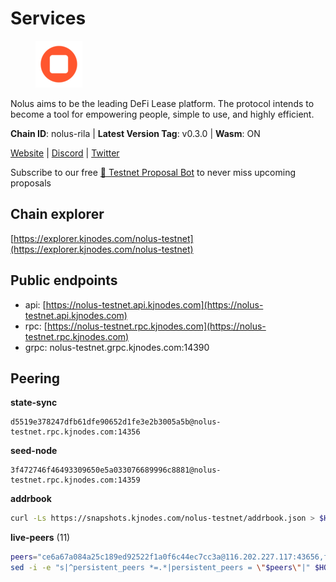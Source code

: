 # Services

<figure><img src="https://raw.githubusercontent.com/kj89/cosmos-images/main/logos/nolus.png" alt=""><figcaption></figcaption></figure>

Nolus aims to be the leading DeFi Lease platform. The protocol  intends to become a tool for empowering people, simple to use, and highly efficient.

**Chain ID**: nolus-rila | **Latest Version Tag**: v0.3.0 | **Wasm**: ON

[Website](https://www.nolus.io) | [Discord](https://discord.gg/nolus-protocol) | [Twitter](https://twitter.com/NolusProtocol)



Subscribe to our free [🤖 Testnet Proposal Bot](https://t.me/kjnodes_testnet_proposal_bot) to never miss upcoming proposals


## Chain explorer
[https://explorer.kjnodes.com/nolus-testnet](https://explorer.kjnodes.com/nolus-testnet)

## Public endpoints

* api: [https://nolus-testnet.api.kjnodes.com](https://nolus-testnet.api.kjnodes.com)
* rpc: [https://nolus-testnet.rpc.kjnodes.com](https://nolus-testnet.rpc.kjnodes.com)
* grpc: nolus-testnet.grpc.kjnodes.com:14390

## Peering

**state-sync**

```text
d5519e378247dfb61dfe90652d1fe3e2b3005a5b@nolus-testnet.rpc.kjnodes.com:14356
```

**seed-node**

```text
3f472746f46493309650e5a033076689996c8881@nolus-testnet.rpc.kjnodes.com:14359
```

**addrbook**
```bash
curl -Ls https://snapshots.kjnodes.com/nolus-testnet/addrbook.json > $HOME/.nolus/config/addrbook.json
```

**live-peers** (11)
```bash
peers="ce6a67a084a25c189ed92522f1a0f6c44ec7cc3a@116.202.227.117:43656,fcb82df30d2056c3af024fb389e173d683fe8229@65.108.105.48:19756,d5519e378247dfb61dfe90652d1fe3e2b3005a5b@65.109.68.190:14356,3fc0879882601b7d80117f7db73ab9880898e0ea@168.119.89.31:45656,03ec7af23216082eeccc690b7bdcbe497bf2dcf8@136.243.88.91:9000,7042490bf1526d8c61c43ffe4d700388b73b905f@65.108.192.123:35656,5ded92727197e59aa382180628710744910d932b@174.138.23.52:20756,89aaf76a23b16bd57a1982e7b304fd998a49942a@65.109.85.226:9000,93b90db2cb18bfa490c7dc4dddd0720ec9cfcfb5@212.24.101.2:26656,acd39ab5b00e5611df296b2e6fb4f6a44a32513f@23.88.5.169:21656,7f5ce546e0ffec994995198e0a1b87caff61ae6d@178.18.253.102:26656"
sed -i -e "s|^persistent_peers *=.*|persistent_peers = \"$peers\"|" $HOME/.nolus/config/config.toml
```
